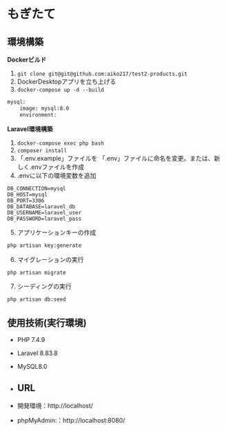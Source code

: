 # もぎたて
## 環境構築
**Dockerビルド**
 1. `git clone git@git@github.com:aiko217/test2-products.git`
 2. DockerDesktopアプリを立ち上げる
 3. `docker-compose up -d --build`
``` bash
mysql:
    image: mysql:8.0
    environment:
   ``` 

**Laravel環境構築**
1. `docker-compose exec php bash`
2. `composer install`
3. 「.env.example」ファイルを 「.env」ファイルに命名を変更。または、新しく.envファイルを作成
4. .envに以下の環境変数を追加
``` text
DB_CONNECTION=mysql
DB_HOST=mysql
DB_PORT=3306
DB_DATABASE=laravel_db
DB_USERNAME=laravel_user
DB_PASSWORD=laravel_pass
```
5. アプリケーションキーの作成
``` bash
php artisan key:generate
```

6. マイグレーションの実行
``` bash
php artisan migrate
```

7. シーディングの実行
``` bash
php artisan db:seed
```

## 使用技術(実行環境)
- PHP 7.4.9 
- Laravel 8.83.8
- MySQL8.0

- ## URL
- 開発環境：http://localhost/
- phpMyAdmin:：http://localhost:8080/

